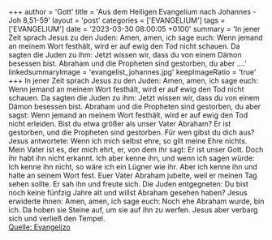 +++
author = 'Gott'
title = 'Aus dem Heiligen Evangelium nach Johannes - Joh 8,51-59'
layout = 'post'
categories = ['EVANGELIUM']
tags = ['EVANGELIUM']
date = '2023-03-30 08:00:05 +0100'
summary = 'In jener Zeit sprach Jesus zu den Juden: Amen, amen, ich sage euch: Wenn jemand an meinem Wort festhält, wird er auf ewig den Tod nicht schauen. Da sagten die Juden zu ihm: Jetzt wissen wir, dass du von einem Dämon besessen bist. Abraham und die Propheten sind gestorben, du aber ....'
linkedsummaryImage = 'evangelist_johannes.jpg'
keepImageRatio = 'true'
+++
In jener Zeit sprach Jesus zu den Juden: Amen, amen, ich sage euch: Wenn jemand an meinem Wort festhält, wird er auf ewig den Tod nicht schauen.
Da sagten die Juden zu ihm: Jetzt wissen wir, dass du von einem Dämon besessen bist. Abraham und die Propheten sind gestorben, du aber sagst: Wenn jemand an meinem Wort festhält, wird er auf ewig den Tod nicht erleiden.<!--more-->
Bist du etwa größer als unser Vater Abraham? Er ist gestorben, und die Propheten sind gestorben. Für wen gibst du dich aus?
Jesus antwortete: Wenn ich mich selbst ehre, so gilt meine Ehre nichts. Mein Vater ist es, der mich ehrt, er, von dem ihr sagt: Er ist unser Gott.
Doch ihr habt ihn nicht erkannt. Ich aber kenne ihn, und wenn ich sagen würde: Ich kenne ihn nicht, so wäre ich ein Lügner wie ihr. Aber ich kenne ihn und halte an seinem Wort fest.
Euer Vater Abraham jubelte, weil er meinen Tag sehen sollte. Er sah ihn und freute sich.
Die Juden entgegneten: Du bist noch keine fünfzig Jahre alt und willst Abraham gesehen haben?
Jesus erwiderte ihnen: Amen, amen, ich sage euch: Noch ehe Abraham wurde, bin ich.
Da hoben sie Steine auf, um sie auf ihn zu werfen. Jesus aber verbarg sich und verließ den Tempel.<br> [Quelle: Evangelizo](https://evangeliumtagfuertag.org/DE/gospel)
